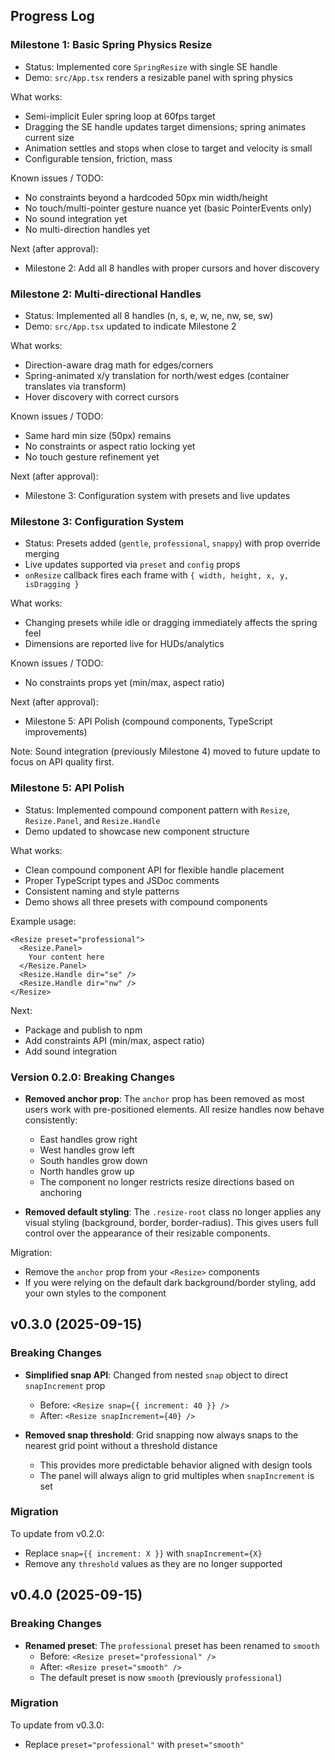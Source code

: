 ## Progress Log

### Milestone 1: Basic Spring Physics Resize

- Status: Implemented core `SpringResize` with single SE handle
- Demo: `src/App.tsx` renders a resizable panel with spring physics

What works:
- Semi-implicit Euler spring loop at 60fps target
- Dragging the SE handle updates target dimensions; spring animates current size
- Animation settles and stops when close to target and velocity is small
- Configurable tension, friction, mass

Known issues / TODO:
- No constraints beyond a hardcoded 50px min width/height
- No touch/multi-pointer gesture nuance yet (basic PointerEvents only)
- No sound integration yet
- No multi-direction handles yet

Next (after approval):
- Milestone 2: Add all 8 handles with proper cursors and hover discovery

### Milestone 2: Multi-directional Handles

- Status: Implemented all 8 handles (n, s, e, w, ne, nw, se, sw)
- Demo: `src/App.tsx` updated to indicate Milestone 2

What works:
- Direction-aware drag math for edges/corners
- Spring-animated x/y translation for north/west edges (container translates via transform)
- Hover discovery with correct cursors

Known issues / TODO:
- Same hard min size (50px) remains
- No constraints or aspect ratio locking yet
- No touch gesture refinement yet

Next (after approval):
- Milestone 3: Configuration system with presets and live updates

### Milestone 3: Configuration System

- Status: Presets added (`gentle`, `professional`, `snappy`) with prop override merging
- Live updates supported via `preset` and `config` props
- `onResize` callback fires each frame with `{ width, height, x, y, isDragging }`

What works:
- Changing presets while idle or dragging immediately affects the spring feel
- Dimensions are reported live for HUDs/analytics

Known issues / TODO:
- No constraints props yet (min/max, aspect ratio)

Next (after approval):
- Milestone 5: API Polish (compound components, TypeScript improvements)

Note: Sound integration (previously Milestone 4) moved to future update to focus on API quality first.

### Milestone 5: API Polish

- Status: Implemented compound component pattern with `Resize`, `Resize.Panel`, and `Resize.Handle`
- Demo updated to showcase new component structure

What works:
- Clean compound component API for flexible handle placement
- Proper TypeScript types and JSDoc comments
- Consistent naming and style patterns
- Demo shows all three presets with compound components

Example usage:
```tsx
<Resize preset="professional">
  <Resize.Panel>
    Your content here
  </Resize.Panel>
  <Resize.Handle dir="se" />
  <Resize.Handle dir="nw" />
</Resize>
```

Next:
- Package and publish to npm
- Add constraints API (min/max, aspect ratio)
- Add sound integration

### Version 0.2.0: Breaking Changes

- **Removed anchor prop**: The `anchor` prop has been removed as most users work with pre-positioned elements. All resize handles now behave consistently:
  - East handles grow right
  - West handles grow left
  - South handles grow down
  - North handles grow up
  - The component no longer restricts resize directions based on anchoring

- **Removed default styling**: The `.resize-root` class no longer applies any visual styling (background, border, border-radius). This gives users full control over the appearance of their resizable components.

Migration: 
- Remove the `anchor` prop from your `<Resize>` components
- If you were relying on the default dark background/border styling, add your own styles to the component

## v0.3.0 (2025-09-15)

### Breaking Changes

- **Simplified snap API**: Changed from nested `snap` object to direct `snapIncrement` prop
  - Before: `<Resize snap={{ increment: 40 }} />`
  - After: `<Resize snapIncrement={40} />`

- **Removed snap threshold**: Grid snapping now always snaps to the nearest grid point without a threshold distance
  - This provides more predictable behavior aligned with design tools
  - The panel will always align to grid multiples when `snapIncrement` is set

### Migration

To update from v0.2.0:
- Replace `snap={{ increment: X }}` with `snapIncrement={X}`
- Remove any `threshold` values as they are no longer supported

## v0.4.0 (2025-09-15)

### Breaking Changes

- **Renamed preset**: The `professional` preset has been renamed to `smooth`
  - Before: `<Resize preset="professional" />`
  - After: `<Resize preset="smooth" />`
  - The default preset is now `smooth` (previously `professional`)

### Migration

To update from v0.3.0:
- Replace `preset="professional"` with `preset="smooth"`